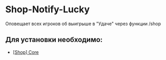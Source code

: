 # Shop-Notify-Lucky
Оповещает всех игроков об выигрыше в "Удаче" через функции /shop

## Для установки необходимо:
- [[Shop] Core](https://hlmod.net/resources/shop-core-fork.284/)